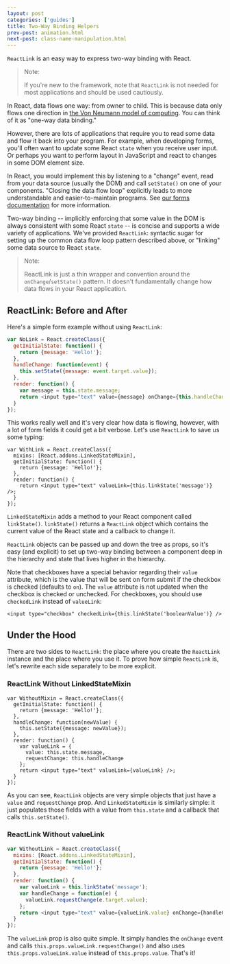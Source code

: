 ```yaml
---
layout: post
categories: ['guides']
title: Two-Way Binding Helpers
prev-post: animation.html
next-post: class-name-manipulation.html
---
```


`ReactLink` is an easy way to express two-way binding with React.

> Note:
>
> If you're new to the framework, note that `ReactLink` is not needed for most applications and should be used cautiously.

In React, data flows one way: from owner to child. This is because data only flows one direction in [the Von Neumann model of computing](https://en.wikipedia.org/wiki/Von_Neumann_architecture). You can think of it as "one-way data binding."

However, there are lots of applications that require you to read some data and flow it back into your program. For example, when developing forms, you'll often want to update some React `state` when you receive user input. Or perhaps you want to perform layout in JavaScript and react to changes in some DOM element size.

In React, you would implement this by listening to a "change" event, read from your data source (usually the DOM) and call `setState()` on one of your components. "Closing the data flow loop" explicitly leads to more understandable and easier-to-maintain programs. See [our forms documentation](/react/docs/forms.html) for more information.

Two-way binding -- implicitly enforcing that some value in the DOM is always consistent with some React `state` -- is concise and supports a wide variety of applications. We've provided `ReactLink`: syntactic sugar for setting up the common data flow loop pattern described above, or "linking" some data source to React `state`.

> Note:
>
> ReactLink is just a thin wrapper and convention around the `onChange`/`setState()` pattern. It doesn't fundamentally change how data flows in your React application.

## ReactLink: Before and After

Here's a simple form example without using `ReactLink`:

```javascript
var NoLink = React.createClass({
  getInitialState: function() {
    return {message: 'Hello!'};
  },
  handleChange: function(event) {
    this.setState({message: event.target.value});
  },
  render: function() {
    var message = this.state.message;
    return <input type="text" value={message} onChange={this.handleChange} />;
  }
});
```

This works really well and it's very clear how data is flowing, however, with a lot of form fields it could get a bit verbose. Let's use `ReactLink` to save us some typing:

```javascript{2,7}
var WithLink = React.createClass({
  mixins: [React.addons.LinkedStateMixin],
  getInitialState: function() {
    return {message: 'Hello!'};
  },
  render: function() {
    return <input type="text" valueLink={this.linkState('message')} />;
  }
});
```

`LinkedStateMixin` adds a method to your React component called `linkState()`. `linkState()` returns a `ReactLink` object which contains the current value of the React state and a callback to change it.

`ReactLink` objects can be passed up and down the tree as props, so it's easy (and explicit) to set up two-way binding between a component deep in the hierarchy and state that lives higher in the hierarchy.

Note that checkboxes have a special behavior regarding their `value` attribute, which is the value that will be sent on form submit if the checkbox is checked (defaults to `on`). The `value` attribute is not updated when the checkbox is checked or unchecked. For checkboxes, you should use `checkedLink` instead of `valueLink`:
```
<input type="checkbox" checkedLink={this.linkState('booleanValue')} />
```


## Under the Hood

There are two sides to `ReactLink`: the place where you create the `ReactLink` instance and the place where you use it. To prove how simple `ReactLink` is, let's rewrite each side separately to be more explicit.

### ReactLink Without LinkedStateMixin

```javascript{5-7,9-12}
var WithoutMixin = React.createClass({
  getInitialState: function() {
    return {message: 'Hello!'};
  },
  handleChange: function(newValue) {
    this.setState({message: newValue});
  },
  render: function() {
    var valueLink = {
      value: this.state.message,
      requestChange: this.handleChange
    };
    return <input type="text" valueLink={valueLink} />;
  }
});
```

As you can see, `ReactLink` objects are very simple objects that just have a `value` and `requestChange` prop. And `LinkedStateMixin` is similarly simple: it just populates those fields with a value from `this.state` and a callback that calls `this.setState()`.

### ReactLink Without valueLink

```javascript
var WithoutLink = React.createClass({
  mixins: [React.addons.LinkedStateMixin],
  getInitialState: function() {
    return {message: 'Hello!'};
  },
  render: function() {
    var valueLink = this.linkState('message');
    var handleChange = function(e) {
      valueLink.requestChange(e.target.value);
    };
    return <input type="text" value={valueLink.value} onChange={handleChange} />;
  }
});
```

The `valueLink` prop is also quite simple. It simply handles the `onChange` event and calls `this.props.valueLink.requestChange()` and also uses `this.props.valueLink.value` instead of `this.props.value`. That's it!
